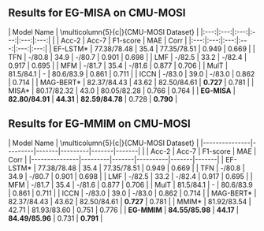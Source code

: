 ## Results for EG-MISA on CMU-MOSI

| Model Name    | \multicolumn{5}{c|}{CMU-MOSI Dataset}                  |
|:---:|:---:|:---:|:---:|:---:|:---:|
|               | Acc-2   | Acc-7 | F1-score | MAE   | Corr |
|:---:|:---:|:---:|:---:|:---:|:---:|
| EF-LSTM*      | 77.38/78.48 | 35.4 | 77.35/78.51 | 0.949 | 0.669 |
| TFN           | -/80.8  | 34.9 | -/80.7  | 0.901 | 0.698 |
| LMF           | -/82.5  | 33.2 | -/82.4  | 0.917 | 0.695 |
| MFM           | -/81.7  | 35.4 | -/81.6  | 0.877 | 0.706 |
| MulT          | 81.5/84.1 | -   | 80.6/83.9 | 0.861 | 0.711 |
| ICCN          | -/83.0  | 39.0 | -/83.0  | 0.862 | 0.714 |
| MAG-BERT*     | 82.37/84.43 | 43.62 | 82.50/84.61 | **0.727** | 0.781 |
| MISA*         | 80.17/82.32 | 43.0 | 80.05/82.28 | 0.766 | 0.764 |
| **EG-MISA**   | **82.80/84.91** | **44.31** | **82.59/84.78** | 0.728 | **0.790** |

## Results for EG-MMIM on CMU-MOSI

| Model Name    | \multicolumn{5}{c|}{CMU-MOSI Dataset}                  |
|---------------|---------|-------|---------|-------|-------|
|               | Acc-2   | Acc-7 | F1-score | MAE   | Corr |
|---------------|---------|-------|----------|-------|-------|
| EF-LSTM*      | 77.38/78.48 | 35.4 | 77.35/78.51 | 0.949 | 0.669 |
| TFN           | -/80.8  | 34.9 | -/80.7  | 0.901 | 0.698 |
| LMF           | -/82.5  | 33.2 | -/82.4  | 0.917 | 0.695 |
| MFM           | -/81.7  | 35.4 | -/81.6  | 0.877 | 0.706 |
| MulT          | 81.5/84.1 | -   | 80.6/83.9 | 0.861 | 0.711 |
| ICCN          | -/83.0  | 39.0 | -/83.0  | 0.862 | 0.714 |
| MAG-BERT*     | 82.37/84.43 | 43.62 | 82.50/84.61 | **0.727** | 0.781 |
| MMIM*         | 81.92/83.54 | 42.71 | 81.93/83.60 | 0.751 | 0.776 |
| **EG-MMIM**   | **84.55/85.98** | **44.17** | **84.49/85.96** | 0.731 | **0.791** |

